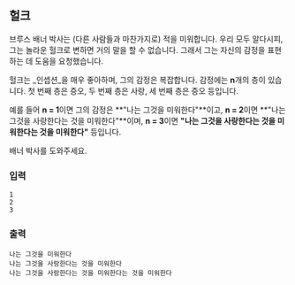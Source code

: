 ## 헐크

브루스 배너 박사는 (다른 사람들과 마찬가지로) 적을 미워합니다. 우리 모두 알다시피, 그는 놀라운 헐크로 변하면 거의 말을 할 수 없습니다. 그래서 그는 자신의 감정을 표현하는 데 도움을 요청했습니다.

헐크는 _인셉션_을 매우 좋아하며, 그의 감정은 복잡합니다. 감정에는 **n**개의 층이 있습니다. 첫 번째 층은 증오, 두 번째 층은 사랑, 세 번째 층은 증오 등입니다.

예를 들어 **n = 1**이면 그의 감정은 **"나는 그것을 미워한다"**이고, **n = 2**이면 **"나는 그것을 사랑한다는 것을 미워한다"**이며, **n = 3**이면 **"나는 그것을 사랑한다는 것을 미워한다는 것을 미워한다"** 등입니다.

배너 박사를 도와주세요.

### 입력
```
1
2
3
```

### 출력
```
나는 그것을 미워한다
나는 그것을 사랑한다는 것을 미워한다
나는 그것을 사랑한다는 것을 미워한다는 것을 미워한다
```